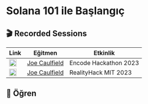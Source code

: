 # Solana 101 ile Başlangıç

## 🎬 Recorded Sessions
| Link | Eğitmen | Etkinlik |
| ---- | ---------- | ----- |
| [<img src="../../.docs/youtube-icon.png" alt="youtube" width="20" align="center"/>](https://github.com/solana-developers) | [Joe Caulfield](https://twitter.com/realbuffalojoe) | Encode Hackathon 2023 |
| [<img src="../../.docs/youtube-icon.png" alt="youtube" width="20" align="center"/>](https://github.com/solana-developers) | [Joe Caulfield](https://twitter.com/realbuffalojoe) | RealityHack MIT 2023 |

## 📗 Öğren
